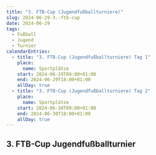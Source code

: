 ```yaml
---
title: "3. FTB-Cup (Jugendfußballturniere)"
slug: 2024-06-29-3.-ftb-cup
date: 2024-06-29
tags:
  - Fußball
  - Jugend
  - Turnier
calendarEntries:
  - title: "3. FTB-Cup (Jugendfußballturniere) Tag 1"
    place:
      name: Sportplätze
    start: 2024-06-29T09:00+01:00
    end: 2024-06-29T18:00+01:00
    allDay: true
  - title: "3. FTB-Cup (Jugendfußballturniere) Tag 2"
    place:
      name: Sportplätze
    start: 2024-06-30T09:00+01:00
    end: 2024-06-30T18:00+01:00
    allDay: true
---
```

## 3. FTB-Cup Jugendfußballturnier
